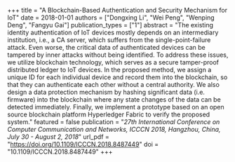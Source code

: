 +++
title = "A Blockchain-Based Authentication and Security Mechanism for IoT"
date = 2018-01-01
authors = ["Dongxing Li", "Wei Peng", "Wenping Deng", "Fangyu Gai"]
publication_types = ["1"]
abstract = "The existing identity authentication of IoT devices mostly depends on an intermediary institution, i.e., a CA server, which suffers from the single-point-failure attack. Even worse, the critical data of authenticated devices can be tampered by inner attacks without being identified. To address these issues, we utilize blockchain technology, which serves as a secure tamper-proof distributed ledger to IoT devices. In the proposed method, we assign a unique ID for each individual device and record them into the blockchain, so that they can authenticate each other without a central authority. We also design a data protection mechanism by hashing significant data (i.e. firmware) into the blockchain where any state changes of the data can be detected immediately. Finally, we implement a prototype based on an open source blockchain platform Hyperledger Fabric to verify the proposed system."
featured = false
publication = "*27th International Conference on Computer Communication and Networks, ICCCN 2018, Hangzhou, China, July 30 - August 2, 2018*"
url_pdf = "https://doi.org/10.1109/ICCCN.2018.8487449"
doi = "10.1109/ICCCN.2018.8487449"
+++

